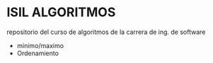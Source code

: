 # ISIL ALGORITMOS


repositorio del curso de algoritmos de la carrera de ing. de software

- minimo/maximo
- Ordenamiento

